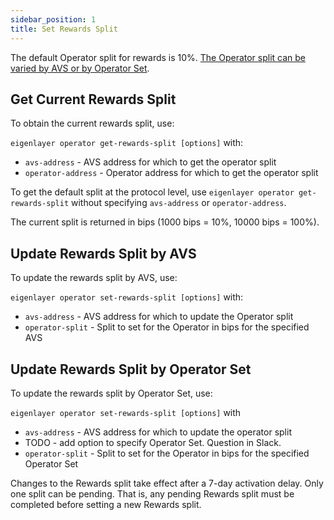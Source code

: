 ```yaml
---
sidebar_position: 1
title: Set Rewards Split
---
```


The default Operator split for rewards is 10%. [The Operator split can be varied by AVS or by Operator Set](../../../eigenlayer/concepts/rewards/rewards-split.md).

## Get Current Rewards Split

To obtain the current rewards split, use:

`eigenlayer operator get-rewards-split [options]` with:

* `avs-address` - AVS address for which to get the operator split
* `operator-address` - Operator address for which to get the operator split

To get the default split at the protocol level, use `eigenlayer operator get-rewards-split` without specifying `avs-address`
or `operator-address`.

The current split is returned in bips (1000 bips = 10%, 10000 bips = 100%).

## Update Rewards Split by AVS

To update the rewards split by AVS, use:

`eigenlayer operator set-rewards-split [options]` with:
* `avs-address` - AVS address for which to update the Operator split
* `operator-split` - Split to set for the Operator in bips for the specified AVS

## Update Rewards Split by Operator Set

To update the rewards split by Operator Set, use:

`eigenlayer operator set-rewards-split [options]` with
* `avs-address` - AVS address for which to update the operator split
*  TODO - add option to specify Operator Set. Question in Slack.
* `operator-split` - Split to set for the Operator in bips for the specified Operator Set

Changes to the Rewards split take effect after a 7-day activation delay. Only one split can be pending.  That is, any pending
Rewards split must be completed before setting a new Rewards split. 
